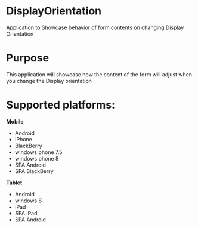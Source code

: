 DisplayOrientation
=======================

Application to Showcase behavior of form contents on changing Display Orientation


# Purpose
This application will showcase how the content of the form will adjust when you change the Display orientation

# Supported platforms:
**Mobile**
 * Android
 * iPhone
 * BlackBerry
 * windows phone 7.5
 * windows phone 8
 * SPA Android
 * SPA BlackBerry
  
**Tablet** 
 * Android
 * windows 8
 * iPad
 * SPA iPad
 * SPA Android
